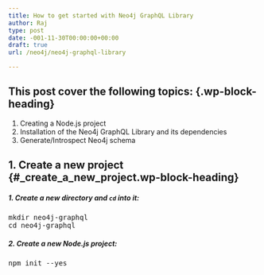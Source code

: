 ```yaml
---
title: How to get started with Neo4j GraphQL Library
author: Raj
type: post
date: -001-11-30T00:00:00+00:00
draft: true
url: /neo4j/neo4j-graphql-library

---
```

## **This post cover the following topics**: {.wp-block-heading}

<ol class="has-medium-font-size">
  <li>
    Creating a Node.js project
  </li>
  <li>
    Installation of the Neo4j GraphQL Library and its dependencies
  </li>
  <li>
    Generate/Introspect Neo4j schema
  </li>
</ol>

## 1. Create a new project {#_create_a_new_project.wp-block-heading}

<div class="wp-block-group is-layout-flow wp-block-group-is-layout-flow">
  <div class="wp-block-group__inner-container">
    <h5 class="wp-block-heading">
      1. Create a new directory and <code>cd</code> into it:
    </h5>

<div class="wp-block-codemirror-blocks-code-block code-block">
  <pre class="CodeMirror" data-setting="{&quot;mode&quot;:&quot;shell&quot;,&quot;mime&quot;:&quot;application/x-sh&quot;,&quot;theme&quot;:&quot;dracula&quot;,&quot;lineNumbers&quot;:true,&quot;styleActiveLine&quot;:true,&quot;lineWrapping&quot;:true,&quot;readOnly&quot;:true,&quot;language&quot;:&quot;Shell&quot;,&quot;modeName&quot;:&quot;shell&quot;}">mkdir neo4j-graphql
cd neo4j-graphql</pre>
</div>

<h5 class="wp-block-heading">
  2. Create a new Node.js project:
</h5>

<div class="wp-block-codemirror-blocks-code-block code-block">
  <pre class="CodeMirror" data-setting="{&quot;mode&quot;:&quot;shell&quot;,&quot;mime&quot;:&quot;application/x-sh&quot;,&quot;theme&quot;:&quot;dracula&quot;,&quot;lineNumbers&quot;:true,&quot;styleActiveLine&quot;:true,&quot;lineWrapping&quot;:true,&quot;readOnly&quot;:true,&quot;language&quot;:&quot;Shell&quot;,&quot;modeName&quot;:&quot;shell&quot;}">npm init --yes</pre>
</div>
</div>
</div>
